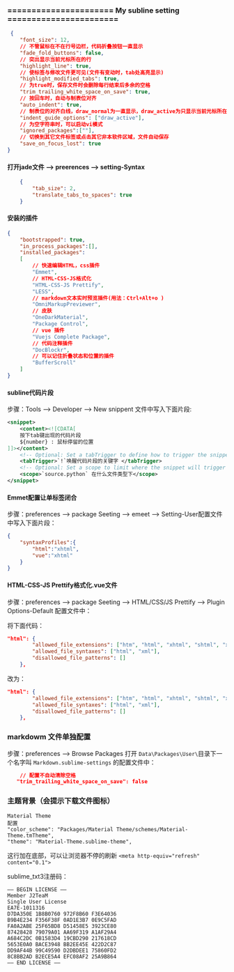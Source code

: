 ### ====================== My subline setting =======================

```json
 {
    "font_size": 12,
    // 不管鼠标在不在行号边栏，代码折叠按钮一直显示
    "fade_fold_buttons": false,
    // 突出显示当前光标所在的行
    "highlight_line": true,
    // 使标签与修改文件更可见(文件有变动时，tab处高亮显示)
    "highlight_modified_tabs": true,
    // 为true时，保存文件时会删除每行结束后多余的空格
    "trim_trailing_white_space_on_save": true,
    // 按回车时，自动与制表位对齐
    "auto_indent": true,
    // 制表位的对齐白线，draw_normal为一直显示，draw_active为只显示当前光标所在的代码控制域
    "indent_guide_options": ["draw_active"],
    // 为空字符串时，可以启动vi模式
    "ignored_packages":[""],
    // 切换到其它文件标签或点击其它非本软件区域，文件自动保存
    "save_on_focus_lost": true
}
```
#### 打开jade文件 --> preerences --> setting-Syntax

```json
    {
    	"tab_size": 2,
    	"translate_tabs_to_spaces": true
    }
```

#### 安装的插件

```json
{
	"bootstrapped": true,
	"in_process_packages":[],
	"installed_packages":
	[
		// 快速编辑HTML，css插件
		"Emmet",
		// HTML-CSS-JS格式化
		"HTML-CSS-JS Prettify",
		"LESS",
		// markdown文本实时预览插件(用法：Ctrl+Alt+o )
		"OmniMarkupPreviewer",
		// 皮肤
		"OneDarkMaterial",
		"Package Control",
		// vue 插件
		"Vuejs Complete Package",
		// 代码注释插件
		"DocBlockr",
		// 可以记住折叠状态和位置的插件
		"BufferScroll"
	]
}
```

#### subline代码片段

步骤：Tools --> Developer --> New snippent 文件中写入下面片段:

```xml
<snippet>
	<content><![CDATA[
	按下tab键出现的代码片段
	${number} : 鼠标停留的位置
]]></content>
	<!-- Optional: Set a tabTrigger to define how to trigger the snippet -->
	<tabTrigger>`!`唤醒代码片段的关键字 </tabTrigger>
	<!-- Optional: Set a scope to limit where the snippet will trigger -->
	<scope>`source.python` 在什么文件类型下</scope>
</snippet>
```

#### Emmet配置让单标签闭合

步骤：preferences --> package Seeting --> emeet --> Setting-User配置文件中写入下面片段：

```json
{
	"syntaxProfiles":{
		"html":"xhtml",
		"vue":"xhtml"
	}
}
```
#### HTML-CSS-JS Prettify格式化.vue文件

步骤：preferences --> package Seeting --> HTML/CSS/JS Prettify --> Plugin Options-Default  配置文件中：

将下面代码：
```json
"html": {
        "allowed_file_extensions": ["htm", "html", "xhtml", "shtml", "xml", "svg"],
        "allowed_file_syntaxes": ["html", "xml"],
        "disallowed_file_patterns": []
    },
```

改为：
```json
"html": {
        "allowed_file_extensions": ["htm", "html", "xhtml", "shtml", "xml", "svg", "vue"],
        "allowed_file_syntaxes": ["html", "xml"],
        "disallowed_file_patterns": []
    },
```

### markdowm 文件单独配置

步骤：preferences --> Browse Packages 打开 `Data\Packages\User\`目录下一个名字叫 `Markdown.sublime-settings` 的配置文件中：
	
```json
	// 配置不自动清除空格
   "trim_trailing_white_space_on_save": false
```

### 主题背景（会提示下载文件图标）

	Material Theme
	配置
	"color_scheme": "Packages/Material Theme/schemes/Material-Theme.tmTheme",
	"theme": "Material-Theme.sublime-theme",

这行加在底部，可以让浏览器不停的刷新
`<meta http-equiv="refresh" content="0.1">`

sublime_txt3注册码：

	—– BEGIN LICENSE —–
	Member J2TeaM
	Single User License
	EA7E-1011316
	D7DA350E 1B8B0760 972F8B60 F3E64036
	B9B4E234 F356F38F 0AD1E3B7 0E9C5FAD
	FA0A2ABE 25F65BD8 D51458E5 3923CE80
	87428428 79079A01 AA69F319 A1AF29A4
	A684C2DC 0B1583D4 19CBD290 217618CD
	5653E0A0 BACE3948 BB2EE45E 422D2C87
	DD9AF44B 99C49590 D2DBDEE1 75860FD2
	8C8BB2AD B2ECE5A4 EFC08AF2 25A9B864
	—— END LICENSE ——
